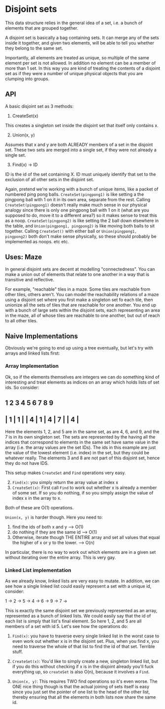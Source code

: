 # Disjoint sets

This data structure relies in the general idea of a set, i.e. a bunch of elements that are grouped together.

A disjoint set is basically a bag containing sets. It can merge any of the sets inside it together, and given two elements, will be able to tell you whether they belong to the same set. 

Importantly, all elements are treated as unique, so multiple of the same element per set is not allowed. In addition no element can be a member of more than 1 set. In this way you are kind of treating the contents of a disjoint set as if they were a number of unique physical objects that you are clumping into groups.

## API

A basic disjoint set as 3 methods:

1. CreateSet(x)

This creates a singleton set inside the disjoint set that itself only contains x.

2. Union(x, y)

Assumes that x and y are both ALREADY members of a set in the disjoint set. These two sets are merged into a single set, if they were not already a single set.

3. Find(x) -> ID

ID is the id of the set containing X. ID must uniquely identify that set to the exclusion of all other sets in the disjoint set.

Again, pretend we're working with a bunch of unique items, like a packet of numbered ping pong balls. `CreateSet(pingpong1)` is like setting a the pingpong ball with 1 on it in its own area, separate from the rest. Calling `CreateSet(pingpong1)` doesn't really make much sense in our physical analogy since there is only one pingpong ball with 1 on it (what are you supposed to do, move it to a different area?) so it makes sense to treat this as a noop. `CreateSet(pingpong2)` is like setting the 2 ball down elsewhere in the table, and `Union(pingpong1, pingpong2)` is like moving both balls to sit together. Calling  `CreateSet()` with either ball or `Union(pingpong1, pingpong2)` both don't make sense physically, so these should probably be implemented as noops. etc etc.

## Uses: Maze

In general disjoint sets are decent at modelling "connectedness". You can make a union out of elements that relate to one another in a way that is transitive and reflective.

For example, "reachable" tiles in a maze. Some tiles are reachable from other tiles, others aren't. You can model the reachability relations of a maze using a disjoint set where you first make a singleton set fo each tile, then unionize all the sets of tiles that are reachable for one another. You end up with a bunch of large sets within the disjoint sets, each representing an area in the maze, all of whose tiles are reachable to one another, but out of reach to all other tiles.

## Naive Implementations

Obviously we're going to end up using a tree eventually, but let's try with arrays and linked lists first:

### Array Implementation

Ok, so if the elements themselves are integers we can do something kind of interesting and treat elements as indices on an array which holds lists of set ids. So consider:

   1   2   3   4   5   6   7   8   9
 -------------------------------------
 | 1 | 1 |   | 4 | 1 | 4 | 7 |   | 4 |
 -------------------------------------

Here the elements 1, 2, and 5 are in the same set, as are 4, 6, and 9, and the 7 is in its own singleton set. The sets are represented by the having all the indices that correspond to elements in the same set have same value in the array (i.e. the array values are the set IDs). The ids in this example are just the value of the lowest element (i.e. index) in the set, but they could be whatever really. The elements 3 and 8 are not part of this disjoint set, hence they do not have IDS.

This setup makes `CreateSet` and `Find` operations very easy. 

2. `Find(x)`: you simply return the array value at index x
1. `CreateSet(x)`: First call `Find` to work out whether x is already a member of some set. If so you do nothing, if so you simply assign the value of index x in the array to x. 

Both of these are O(1) operations.

`Union(x, y)` is harder though. Here you need to:

1. find the ids of both x and y --> O(1)
2. do nothing if they are the same id --> O(1)
3. Otherwise, iterate though THE ENTIRE array and set all values that equal the higher of x or y to the lower. --> O(n)

In particular, there is no way to work out which elements are in a given set without iterating over the entire array. This is very gay.

### Linked List implementation

As we already know, linked lists are very easy to mutate. In addition, we can see how a single linked list could easily represent a set with a unique id, consider:


1 -> 2 -> 5 -> 
4 -> 6 -> 9 -> 
7 -> 

This is exactly the same disjoint set we previously represented as an array, represented as a bunch of linked lists. We could easily say that the id of each list is simply that list's final element. So here 1, 2, and 5 are all members of a set with id 5. Let's see how the operations do:

1. `Find(x)`: you have to traverse every single linked list in the worst case to even work out whether x is in the disjoint set. Plus, when you find x, you need to traverse the whole of that list to find the id of that set. Terrible stuff.

2. `CreateSet(x)`: You'd like to simply create a new, singleton linked list, but if you do this without checking if x is in the disjoint already you'll fuck everything up, so `createSet` is also O(n), because it involves a `Find`.

3. `Union(x, y)`: This requires TWO find operations so it's even worse. The ONE nice thing though is that the actual joining of sets itself is easy since you just set the pointer of one list to the head of the other list, thereby ensuring that all the elements in both lists now share the same id.
